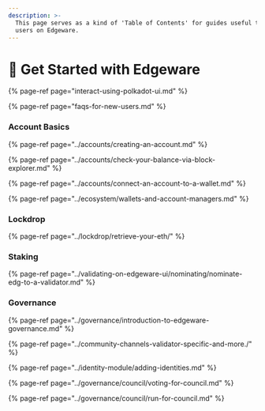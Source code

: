 ```yaml
---
description: >-
  This page serves as a kind of 'Table of Contents' for guides useful to new
  users on Edgeware.
---
```


# 🎊 Get Started with Edgeware



{% page-ref page="interact-using-polkadot-ui.md" %}

{% page-ref page="faqs-for-new-users.md" %}



### Account Basics

{% page-ref page="../accounts/creating-an-account.md" %}

{% page-ref page="../accounts/check-your-balance-via-block-explorer.md" %}

{% page-ref page="../accounts/connect-an-account-to-a-wallet.md" %}

{% page-ref page="../ecosystem/wallets-and-account-managers.md" %}

### Lockdrop

{% page-ref page="../lockdrop/retrieve-your-eth/" %}

### Staking

{% page-ref page="../validating-on-edgeware-ui/nominating/nominate-edg-to-a-validator.md" %}

### Governance

{% page-ref page="../governance/introduction-to-edgeware-governance.md" %}

{% page-ref page="../community-channels-validator-specific-and-more./" %}

{% page-ref page="../identity-module/adding-identities.md" %}

{% page-ref page="../governance/council/voting-for-council.md" %}

{% page-ref page="../governance/council/run-for-council.md" %}



